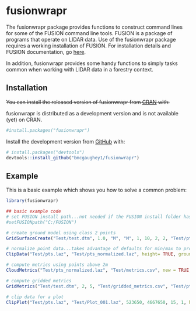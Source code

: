 
<!-- README.md is generated from README.Rmd. Please edit that file -->

# fusionwrapr

<!-- badges: start -->

<!-- badges: end -->

The fusionwrapr package provides functions to construct command lines
for some of the FUSION command line tools. FUSION is a package of
programs that operate on LIDAR data. Use of the fusionwrapr package
requires a working installation of FUSION. For installation details and
FUSION documentation, go
[here](http://forsys.sefs.uw.edu/fusion/fusionlatest.html).

In addition, fusionwrapr provides some handy functions to simply tasks
common when working with LIDAR data in a forestry context.

## Installation

~~You can install the released version of fusionwrapr from
[CRAN](https://CRAN.R-project.org) with:~~

fusionwrapr is distributed as a development version and is not available
(yet) on CRAN.

``` r
#install.packages("fusionwrapr")
```

Install the development version from [GitHub](https://github.com/) with:

``` r
# install.packages("devtools")
devtools::install_github("bmcgaughey1/fusionwrapr")
```

## Example

This is a basic example which shows you how to solve a common problem:

``` r
library(fusionwrapr)

## basic example code
# set FUSION install path...not needed if the FUSION install folder has been added to PATH
#setFUSIONpath("C:/FUSION")

# create ground model using class 2 points
GridSurfaceCreate("Test/test.dtm", 1.0, "M", "M", 1, 10, 2, 2, "Test/pts.laz", class = 2)

# normalize point data...takes advantage of defaults for min/max to process entire file
ClipData("Test/pts.laz", "Test/pts_normalized.laz", height= TRUE, ground = "Test/test.dtm")

# compute metrics using points above 2m
CloudMetrics("Test/pts_normalized.laz", "Test/metrics.csv", new = TRUE, minht = 2.0, above = 2.0)

# compute gridded metrics
GridMetrics("Test/test.dtm", 2, 5, "Test/gridded_metrics.csv", "Test/pts.laz", minht = 2)

# clip data for a plot
ClipPlot("Test/pts.laz", "Test/Plot_001.laz", 523650, 4667650, 15, 1, height= TRUE, ground = "Test/test.dtm")
```
